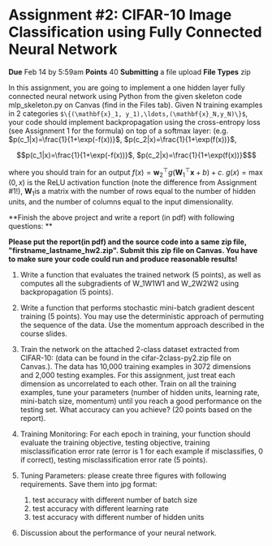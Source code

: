 # Assignment #2: CIFAR-10 Image Classification using Fully Connected Neural Network

**Due** Feb 14 by 5:59am **Points** 40 **Submitting** a file upload **File Types** zip

In this assignment, you are going to implement a one hidden layer fully connected neural network using Python from the given skeleton code mlp_skeleton.py on Canvas (find in the Files tab). Given N training examples in 2 categories `$\{(\mathbf{x}_1, y_1),\ldots,(\mathbf{x}_N,y_N)\}$`, your code should implement backpropagation using the cross-entropy loss (see Assignment 1 for the formula) on top of a softmax layer: (e.g. $p(c_1|x)=\frac{1}{1+\exp(-f(x))}$, $p(c_2|x)=\frac{1}{1+\exp(f(x))}$,
```math
p(c_1|x)=\frac{1}{1+\exp(-f(x))}$, $p(c_2|x)=\frac{1}{1+\exp(f(x))}$
```
 where you should train for an output $f(x)=\mathbf{w}_{2}^\top g(\mathbf {W}_1^\top \mathbf {x}+b)+c$. $g(x)=\max (0,x)$ is the ReLU activation function (note the difference from Assignment #1!), $\mathbf{W}_1$is a matrix with the number of rows equal to the number of hidden units, and the number of columns equal to the input dimensionality.  

**Finish the above project and write a report (in pdf) with following questions: **

**Please put the report(in pdf) and the source code into a same zip file, "firstname_lastname_hw2.zip". Submit this zip file on Canvas. You have to make sure your code could run and produce reasonable results!**

1. Write a function that evaluates the trained network (5 points), as well as computes all the subgradients of W_1W1W1 and W_2W2W2 using backpropagation (5 points).

1. Write a function that performs stochastic mini-batch gradient descent training (5 points). You may use the deterministic approach of permuting the sequence of the data. Use the momentum approach described in the course slides.

1. Train the network on the attached 2-class dataset extracted from CIFAR-10: (data can be found in the cifar-2class-py2.zip file on Canvas.). The data has 10,000 training examples in 3072 dimensions and 2,000 testing examples. For this assignment, just treat each dimension as uncorrelated to each other. Train on all the training examples, tune your parameters (number of hidden units, learning rate, mini-batch size, momentum) until you reach a good performance on the testing set. What accuracy can you achieve? (20 points based on the report).

1. Training Monitoring: For each epoch in training, your function should evaluate the training objective, testing objective, training misclassification error rate (error is 1 for each example if misclassifies, 0 if correct), testing misclassification error rate (5 points).

1. Tuning Parameters: please create three figures with following requirements. Save them into jpg format:
    1. test accuracy with different number of batch size
    1. test accuracy with different learning rate
    1. test accuracy with different number of hidden units

1. Discussion about the performance of your neural network.
